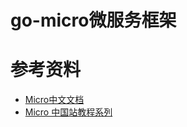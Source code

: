 # go-micro微服务框架




# 参考资料

- [Micro中文文档](https://micro.mu/docs/cn/)
- [Micro 中国站教程系列](https://github.com/micro-in-cn/tutorials)